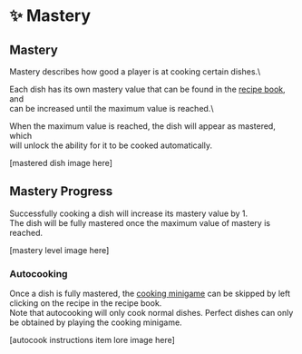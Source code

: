 # ✨ Mastery

## Mastery

Mastery describes how good a player is at cooking certain dishes.\


Each dish has its own mastery value that can be found in the [recipe book](https://bendingmc.gitbook.io/bendingmc-wiki/cooking/getting-started/recipe-book), and\
can be increased until the maximum value is reached.\


When the maximum value is reached, the dish will appear as mastered, which\
will unlock the ability for it to be cooked automatically.

\[mastered dish image here]

## Mastery Progress

Successfully cooking a dish will increase its mastery value by 1.\
The dish will be fully mastered once the maximum value of mastery is reached.

\[mastery level image here]

### Autocooking

Once a dish is fully mastered, the [cooking minigame](https://bendingmc.gitbook.io/bendingmc-wiki/cooking/getting-started/cooking-dishes#the-cooking-bar) can be skipped by left clicking on the recipe in the recipe book.\
Note that autocooking will only cook normal dishes. Perfect dishes can only be obtained by playing the cooking minigame.

\[autocook instructions item lore image here]
